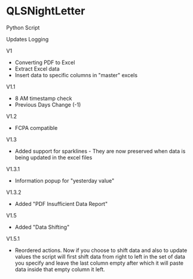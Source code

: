 # QLSNightLetter
Python Script

Updates Logging

V1

- Converting PDF to Excel
- Extract Excel data
- Insert data to specific columns in "master" excels

V1.1

- 8 AM timestamp check
- Previous Days Change (-1)

V1.2

- FCPA compatible

V1.3

- Added support for sparklines - They are now preserved when data is being updated in the excel files

V1.3.1

- Information popup for "yesterday value"

V1.3.2

- Added "PDF Insufficient Data Report"

V1.5

- Added "Data Shifting"

V1.5.1

- Reordered actions. Now if you choose to shift data and also to update values the script will first shift data from right to left 
   in the set of data you specify and leave the last column empty after which it will paste data inside that empty column it left.
